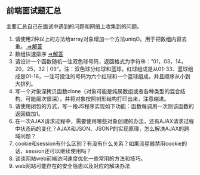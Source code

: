 ## 前端面试题汇总

主要汇总自己在面试中遇到的问题和网络上收集到的问题。

1. 请使用2种以上的方法给array对象增加一个方法uniqO。用于把数组内容去重。[ =>解答](https://github.com/nummy/frontend-interview/blob/master/solutions/1.md)
2. 数组快速排序 [=>解答](https://github.com/nummy/frontend-interview/blob/master/solutions/2.md)
3. 请设计一个函数随机一注双色球号码，返回格式为字符串：”01，03，14，20，25，32｜09”。注：双色球分红球和蓝球，红球组成是从01-33、蓝球组成是01-16，一注可投注的号码为六个红球和一个蓝球组成，并且顺序从小到大排列。
4. 写一个对象深拷贝函数clone（对象可能是纯属数组或者各种类型的混合结构，可能层次很深），并将对象按照树形结构打印出来，注意缩进。
5. 请使用闭包的方式，写一段JS程序实现如下功能：函数每调用一次则该函数的返回值加1。  
6. 在一次AJAX请求过程中，需要使用哪些对象创建的办法，还有AJAX请求过程中状态码的变化？AJAX和JSON、JSONP的实现原理，怎么解决AJAX的跨域问题？
7. cookie和session有什么区别？有没有什么关系？如果流星器禁用cookie的话，session还可以继续使用吗？
8. 谈谈网站web前端访问速度优化一些常用的方法和技巧。
9. web网站可能存在的安全隐患以及对应的解决办法
